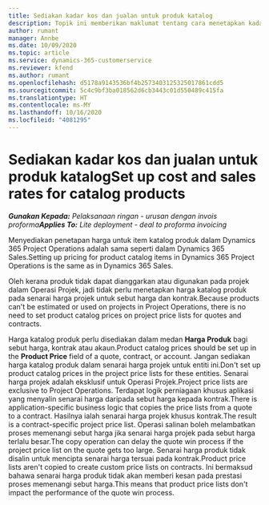 ```yaml
---
title: Sediakan kadar kos dan jualan untuk produk katalog
description: Topik ini memberikan maklumat tentang cara menetapkan kadar kos dan jualan untuk item dalam katalog produk.
author: rumant
manager: Annbe
ms.date: 10/09/2020
ms.topic: article
ms.service: dynamics-365-customerservice
ms.reviewer: kfend
ms.author: rumant
ms.openlocfilehash: d5178a9143536bf4b2573403125325017861cdd5
ms.sourcegitcommit: 5c4c9bf3ba018562d6cb3443c01d550489c415fa
ms.translationtype: HT
ms.contentlocale: ms-MY
ms.lasthandoff: 10/16/2020
ms.locfileid: "4081295"
---
```

# <a name="set-up-cost-and-sales-rates-for-catalog-products"></a><span data-ttu-id="93899-103">Sediakan kadar kos dan jualan untuk produk katalog</span><span class="sxs-lookup"><span data-stu-id="93899-103">Set up cost and sales rates for catalog products</span></span>

<span data-ttu-id="93899-104">_**Gunakan Kepada:** Pelaksanaan ringan - urusan dengan invois proforma_</span><span class="sxs-lookup"><span data-stu-id="93899-104">_**Applies To:** Lite deployment - deal to proforma invoicing_</span></span>


<span data-ttu-id="93899-105">Menyediakan penetapan harga untuk item katalog produk dalam Dynamics 365 Project Operations adalah sama seperti dalam Dynamics 365 Sales.</span><span class="sxs-lookup"><span data-stu-id="93899-105">Setting up pricing for product catalog items in Dynamics 365 Project Operations is the same as in Dynamics 365 Sales.</span></span>

<span data-ttu-id="93899-106">Oleh kerana produk tidak dapat dianggarkan atau digunakan pada projek dalam Operasi Projek, jadi tidak perlu menetapkan harga katalog produk pada senarai harga projek untuk sebut harga dan kontrak.</span><span class="sxs-lookup"><span data-stu-id="93899-106">Because products can't be estimated or used on projects in Project Operations, there is no need to set product catalog prices on project price lists for quotes and contracts.</span></span>

<span data-ttu-id="93899-107">Harga katalog produk perlu disediakan dalam medan **Harga Produk** bagi sebut harga, kontrak atau akaun.</span><span class="sxs-lookup"><span data-stu-id="93899-107">Product catalog prices should be set up in the **Product Price** field of a quote, contract, or account.</span></span> <span data-ttu-id="93899-108">Jangan sediakan harga katalog produk dalam senarai harga projek untuk entiti ini.</span><span class="sxs-lookup"><span data-stu-id="93899-108">Don't set up product catalog prices in the project price lists for these entities.</span></span> <span data-ttu-id="93899-109">Senarai harga projek adalah eksklusif untuk Operasi Projek.</span><span class="sxs-lookup"><span data-stu-id="93899-109">Project price lists are exclusive to Project Operations.</span></span> <span data-ttu-id="93899-110">Terdapat logik perniagaan khusus aplikasi yang menyalin senarai harga daripada sebut harga kepada kontrak.</span><span class="sxs-lookup"><span data-stu-id="93899-110">There is application-specific business logic that copies the price lists from a quote to a contract.</span></span> <span data-ttu-id="93899-111">Hasilnya ialah senarai harga projek khusus kontrak.</span><span class="sxs-lookup"><span data-stu-id="93899-111">The result is a contract-specific project price list.</span></span> <span data-ttu-id="93899-112">Operasi salinan boleh melambatkan proses memenangi sebut harga jika senarai harga projek pada sebut harga terlalu besar.</span><span class="sxs-lookup"><span data-stu-id="93899-112">The copy operation can delay the quote win process if the project price list on the quote gets too large.</span></span> <span data-ttu-id="93899-113">Senarai harga produk tidak disalin untuk mencipta senarai harga tersuai pada kontrak.</span><span class="sxs-lookup"><span data-stu-id="93899-113">Product price lists aren't copied to create custom price lists on contracts.</span></span> <span data-ttu-id="93899-114">Ini bermaksud bahawa senarai harga produk tidak akan memberi kesan pada prestasi proses memenangi sebut harga.</span><span class="sxs-lookup"><span data-stu-id="93899-114">This means that product price lists don't impact the performance of the quote win process.</span></span>

